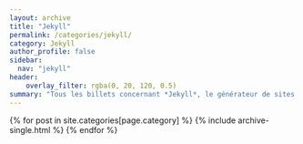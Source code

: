 ```yaml
---
layout: archive
title: "Jekyll"
permalink: /categories/jekyll/
category: Jekyll
author_profile: false
sidebar:
  nav: "jekyll"
header:
    overlay_filter: rgba(0, 20, 120, 0.5)
summary: "Tous les billets concernant *Jekyll*, le générateur de sites statiques diffusé par Github..."  
---
```


{% for post in site.categories[page.category] %}
  {% include archive-single.html %}
{% endfor %}
